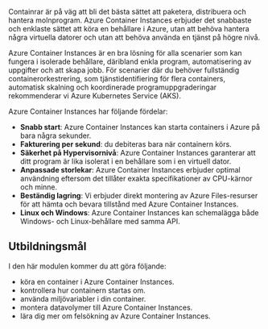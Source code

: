 Containrar är på väg att bli det bästa sättet att paketera, distribuera och hantera molnprogram. Azure Container Instances erbjuder det snabbaste och enklaste sättet att köra en behållare i Azure, utan att behöva hantera några virtuella datorer och utan att behöva använda en tjänst på högre nivå.

Azure Container Instances är en bra lösning för alla scenarier som kan fungera i isolerade behållare, däribland enkla program, automatisering av uppgifter och att skapa jobb. För scenarier där du behöver fullständig containerorkestrering, som tjänstidentifiering för flera containers, automatisk skalning och koordinerade programuppgraderingar rekommenderar vi Azure Kubernetes Service (AKS).

Azure Container Instances har följande fördelar:

- **Snabb start**: Azure Container Instances kan starta containers i Azure på bara några sekunder.
- **Fakturering per sekund**: du debiteras bara när containern körs.
- **Säkerhet på Hypervisornivå**: Azure Container Instances garanterar att ditt program är lika isolerat i en behållare som i en virtuell dator.
- **Anpassade storlekar**: Azure Container Instances erbjuder optimal användning eftersom det tillåter exakta specifikationer av CPU-kärnor och minne.
- **Beständig lagring**: Vi erbjuder direkt montering av Azure Files-resurser för att hämta och bevara tillstånd med Azure Container Instances.
- **Linux och Windows**: Azure Container Instances kan schemalägga både Windows- och Linux-behållare med samma API.

## <a name="learning-objectives"></a>Utbildningsmål  

I den här modulen kommer du att göra följande:

- köra en container i Azure Container Instances.
- kontrollera hur containern startas om.
- använda miljövariabler i din container.
- montera datavolymer till Azure Container Instances.
- lära dig mer om felsökning av Azure Container Instances.

